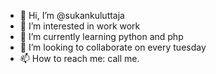 - 👋 Hi, I’m @sukankuluttaja  
- 👀 I’m interested in work work
- 🌱 I’m currently learning python and php
- 💞️ I’m looking to collaborate on every tuesday
- 📫 How to reach me: call me.

<!---
sukankuluttaja/sukankuluttaja is a ✨ special ✨ repository because its `README.md` (this file) appears on your GitHub profile.
You can click the Preview link to take a look at your changes.
--->
